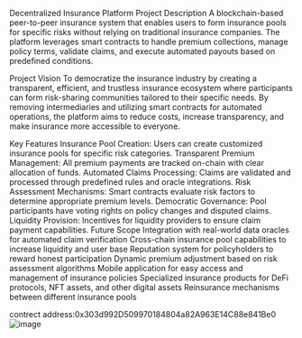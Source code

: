 Decentralized Insurance Platform
Project Description
A blockchain-based peer-to-peer insurance system that enables users to form insurance pools for specific risks without relying on traditional insurance companies. The platform leverages smart contracts to handle premium collections, manage policy terms, validate claims, and execute automated payouts based on predefined conditions.

Project Vision
To democratize the insurance industry by creating a transparent, efficient, and trustless insurance ecosystem where participants can form risk-sharing communities tailored to their specific needs. By removing intermediaries and utilizing smart contracts for automated operations, the platform aims to reduce costs, increase transparency, and make insurance more accessible to everyone.

Key Features
Insurance Pool Creation: Users can create customized insurance pools for specific risk categories.
Transparent Premium Management: All premium payments are tracked on-chain with clear allocation of funds.
Automated Claims Processing: Claims are validated and processed through predefined rules and oracle integrations.
Risk Assessment Mechanisms: Smart contracts evaluate risk factors to determine appropriate premium levels.
Democratic Governance: Pool participants have voting rights on policy changes and disputed claims.
Liquidity Provision: Incentives for liquidity providers to ensure claim payment capabilities.
Future Scope
Integration with real-world data oracles for automated claim verification
Cross-chain insurance pool capabilities to increase liquidity and user base
Reputation system for policyholders to reward honest participation
Dynamic premium adjustment based on risk assessment algorithms
Mobile application for easy access and management of insurance policies
Specialized insurance products for DeFi protocols, NFT assets, and other digital assets
Reinsurance mechanisms between different insurance pools


contrect address:0x303d992D509970184804a82A963E14C88e841Be0
![image](https://github.com/user-attachments/assets/f0e6149e-0dc8-4f94-9eac-d5e2e47b8c1d)
